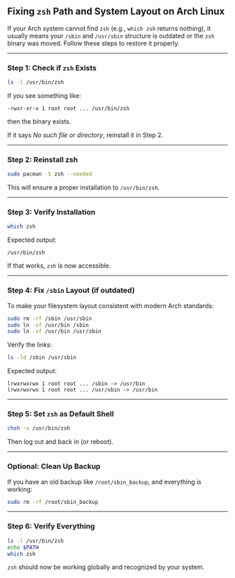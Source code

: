 ## Fixing `zsh` Path and System Layout on Arch Linux

If your Arch system cannot find `zsh` (e.g., `which zsh` returns nothing), it usually means your `/sbin` and `/usr/sbin` structure is outdated or the `zsh` binary was moved. Follow these steps to restore it properly.

---

###  Step 1: Check if `zsh` Exists

```bash
ls -l /usr/bin/zsh
```

If you see something like:

```
-rwxr-xr-x 1 root root ... /usr/bin/zsh
```

then the binary exists.

If it says *No such file or directory*, reinstall it in Step 2.

---

###  Step 2: Reinstall zsh

```bash
sudo pacman -S zsh --needed
```

This will ensure a proper installation to `/usr/bin/zsh`.

---

###  Step 3: Verify Installation

```bash
which zsh
```

Expected output:

```
/usr/bin/zsh
```

If that works, `zsh` is now accessible.

---

###  Step 4: Fix `/sbin` Layout (if outdated)

To make your filesystem layout consistent with modern Arch standards:

```bash
sudo rm -rf /sbin /usr/sbin
sudo ln -sf /usr/bin /sbin
sudo ln -sf /usr/bin /usr/sbin
```

Verify the links:

```bash
ls -ld /sbin /usr/sbin
```

Expected output:

```
lrwxrwxrwx 1 root root ... /sbin -> /usr/bin
lrwxrwxrwx 1 root root ... /usr/sbin -> /usr/bin
```

---

###  Step 5: Set `zsh` as Default Shell

```bash
chsh -s /usr/bin/zsh
```

Then log out and back in (or reboot).

---

###  Optional: Clean Up Backup

If you have an old backup like `/root/sbin_backup`, and everything is working:

```bash
sudo rm -rf /root/sbin_backup
```

---

###  Step 6: Verify Everything

```bash
ls -l /usr/bin/zsh
echo $PATH
which zsh
```

`zsh` should now be working globally and recognized by your system.
